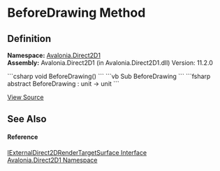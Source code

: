 # BeforeDrawing Method




## Definition
**Namespace:** <a href="N_Avalonia_Direct2D1">Avalonia.Direct2D1</a>  
**Assembly:** Avalonia.Direct2D1 (in Avalonia.Direct2D1.dll) Version: 11.2.0

<Tabs groupId="api-code-preview">
<TabItem value="csharp" label="C#">
```csharp
void BeforeDrawing()
```
</TabItem>
<TabItem value="vb" label="VB">
```vb
Sub BeforeDrawing
```
</TabItem>
<TabItem value="fsharp" label="F#">
```fsharp
abstract BeforeDrawing : unit -> unit 
```
</TabItem>
</Tabs>



<a href="https://github.com/AvaloniaUI/Avalonia/tree/master/src/Windows/Avalonia.Direct2D1/IExternalDirect2DRenderTargetSurface.cs" title="View the source code">View Source</a>



## See Also


#### Reference
<a href="T_Avalonia_Direct2D1_IExternalDirect2DRenderTargetSurface">IExternalDirect2DRenderTargetSurface Interface</a>  
<a href="N_Avalonia_Direct2D1">Avalonia.Direct2D1 Namespace</a>  

